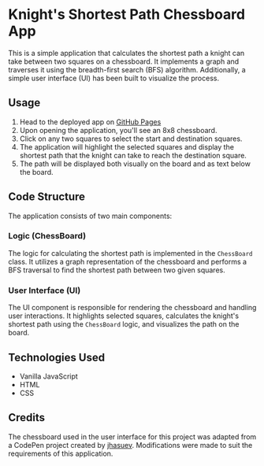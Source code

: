 # Knight's Shortest Path Chessboard App

This is a simple application that calculates the shortest path a knight can take between two squares on a chessboard. It implements a graph and traverses it using the breadth-first search (BFS) algorithm. Additionally, a simple user interface (UI) has been built to visualize the process.

## Usage

1. Head to the deployed app on [GitHub Pages](https://anasamer056.github.io/chess-shortest-path/)
2. Upon opening the application, you'll see an 8x8 chessboard.
3. Click on any two squares to select the start and destination squares.
4. The application will highlight the selected squares and display the shortest path that the knight can take to reach the destination square.
5. The path will be displayed both visually on the board and as text below the board.

## Code Structure

The application consists of two main components:

### Logic (ChessBoard)

The logic for calculating the shortest path is implemented in the `ChessBoard` class. It utilizes a graph representation of the chessboard and performs a BFS traversal to find the shortest path between two given squares.

### User Interface (UI)

The UI component is responsible for rendering the chessboard and handling user interactions. It highlights selected squares, calculates the knight's shortest path using the `ChessBoard` logic, and visualizes the path on the board.

## Technologies Used

- Vanilla JavaScript
- HTML
- CSS

## Credits

The chessboard used in the user interface for this project was adapted from a CodePen project created by [jhasuev](https://codepen.io/jhasuev/pen/pdByoK). Modifications were made to suit the requirements of this application.
